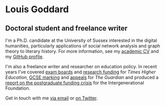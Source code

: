 # Louis Goddard

## Doctoral student and freelance writer

I'm a Ph.D. candidate at the University of Sussex interested in the digital humanities, particularly applications of social network analysis and graph theory to literary history. For more information, see my [academic CV](cv.html) and my [GitHub profile](http://github.com/ltrgoddard).

I'm also a freelance writer and researcher on education policy. In recent years I've covered [exam boards](https://www.timeshighereducation.com/opinion/exam-board-blues-are-universities-the-answer) and [research funding](https://www.timeshighereducation.com/comment/opinion/the-ahrcs-doctoral-training-disasters/2009975.article) for *Times Higher Education*, [GCSE marking](http://www.theguardian.com/education/2013/aug/05/gcse-exams-tiering-michael-gove) and [appeals](http://www.theguardian.com/education/2014/sep/09/ofsted-complaint-school-off-inspection-teachers) for *The Guardian* and produced a [report on the postgraduate funding crisis](http://www.if.org.uk/archives/5409/higher-education-a-tale-of-two-payslips) for the Intergenerational Foundation.

Get in touch with me [via email](mailto:l.goddard@sussex.ac.uk) or [on Twitter](http://twitter.com/ltrgoddard). 
